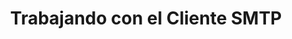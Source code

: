 ---
title: "Trabajando con el Cliente SMTP"
url: /es/net/working-with-smtp-client/
weight: 50
type: docs
---